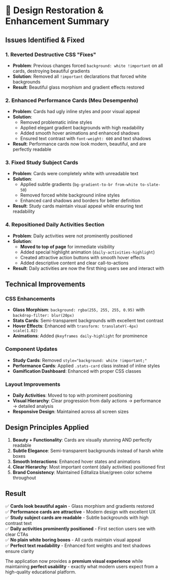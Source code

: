 # 🎨 Design Restoration & Enhancement Summary

## Issues Identified & Fixed

### 1. **Reverted Destructive CSS "Fixes"**
- **Problem**: Previous changes forced `background: white !important` on all cards, destroying beautiful gradients
- **Solution**: Removed all `!important` declarations that forced white backgrounds
- **Result**: Beautiful glass morphism and gradient effects restored

### 2. **Enhanced Performance Cards (Meu Desempenho)**
- **Problem**: Cards had ugly inline styles and poor visual appeal  
- **Solution**: 
  - Removed problematic inline styles
  - Applied elegant gradient backgrounds with high readability
  - Added smooth hover animations and enhanced shadows
  - Ensured text contrast with `font-weight: 600` and text shadows
- **Result**: Performance cards now look modern, beautiful, and are perfectly readable

### 3. **Fixed Study Subject Cards**  
- **Problem**: Cards were completely white with unreadable text
- **Solution**:
  - Applied subtle gradients (`bg-gradient-to-br from-white to-slate-50`)
  - Removed forced white background inline styles
  - Enhanced card shadows and borders for better definition
- **Result**: Study cards maintain visual appeal while ensuring text readability

### 4. **Repositioned Daily Activities Section**
- **Problem**: Daily activities were not prominently positioned
- **Solution**:
  - **Moved to top of page** for immediate visibility
  - Added special highlight animation (`daily-activities-highlight`)
  - Created attractive action buttons with smooth hover effects
  - Added descriptive content and clear call-to-actions
- **Result**: Daily activities are now the first thing users see and interact with

## Technical Improvements

### CSS Enhancements
- **Glass Morphism**: `background: rgba(255, 255, 255, 0.95)` with `backdrop-filter: blur(20px)`
- **Stats Cards**: Semi-transparent backgrounds with excellent text contrast
- **Hover Effects**: Enhanced with `transform: translateY(-4px) scale(1.02)`
- **Animations**: Added `@keyframes daily-highlight` for prominence

### Component Updates
- **Study Cards**: Removed `style="background: white !important;"` 
- **Performance Cards**: Applied `.stats-card` class instead of inline styles
- **Gamification Dashboard**: Enhanced with proper CSS classes

### Layout Improvements
- **Daily Activities**: Moved to top with prominent positioning
- **Visual Hierarchy**: Clear progression from daily actions → performance → detailed analysis
- **Responsive Design**: Maintained across all screen sizes

## Design Principles Applied

1. **Beauty + Functionality**: Cards are visually stunning AND perfectly readable
2. **Subtle Elegance**: Semi-transparent backgrounds instead of harsh white boxes
3. **Smooth Interactions**: Enhanced hover states and animations
4. **Clear Hierarchy**: Most important content (daily activities) positioned first
5. **Brand Consistency**: Maintained Editaliza blue/green color scheme throughout

## Result

✅ **Cards look beautiful again** - Glass morphism and gradients restored  
✅ **Performance cards are attractive** - Modern design with excellent UX  
✅ **Study subject cards are readable** - Subtle backgrounds with high contrast text  
✅ **Daily activities prominently positioned** - First section users see with clear CTAs  
✅ **No plain white boring boxes** - All cards maintain visual appeal  
✅ **Perfect text readability** - Enhanced font weights and text shadows ensure clarity

The application now provides a **premium visual experience** while maintaining **perfect usability** - exactly what modern users expect from a high-quality educational platform.